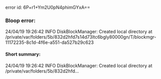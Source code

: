 error id: 6P+r1+Ym2U0pN4phimGYxA==
### Bloop error:

24/04/19 19:26:42 INFO DiskBlockManager: Created local directory at /private/var/folders/5b/832d2hfd7s14d73ltc6bgly80000gn/T/blockmgr-11172235-8c1d-4f6e-a551-da527b29c623
#### Short summary: 

24/04/19 19:26:42 INFO DiskBlockManager: Created local directory at /private/var/folders/5b/832d2hfd...